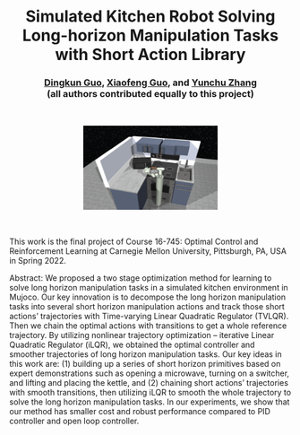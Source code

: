 <h1 align="center">
Simulated Kitchen Robot Solving Long-horizon Manipulation Tasks with Short Action Library
</h1>

<div align="center">
<h3>
<a href="https://dkguo.com">Dingkun Guo</a>,
<a href="https://github.com/Xiaofeng-Guo">Xiaofeng Guo</a>, and
<a href="https://yunchuzhang.github.io">Yunchu Zhang</a> 
<br>
(all authors contributed equally to this project)
</h3>

<br>
<p align="center">
<img src="results/figures/ExperimentOverview.png" alt="Experiment Overview" height="150" width="240"/>
</p>
<br>
</div>


This work is the final project of Course 16-745: Optimal Control and Reinforcement Learning at Carnegie Mellon University, Pittsburgh, PA, USA in Spring 2022.

Abstract: We proposed a two stage optimization method for learning to solve long horizon manipulation tasks in a simulated kitchen environment in Mujoco. Our key innovation is to decompose the long horizon manipulation tasks into several short horizon manipulation actions and track those short actions’ trajectories with Time-varying Linear Quadratic Regulator (TVLQR). Then we chain the optimal actions with transitions to get a whole reference trajectory. By utilizing nonlinear trajectory optimization – iterative Linear Quadratic Regulator (iLQR), we obtained the optimal controller and smoother trajectories of long horizon manipulation tasks. Our key ideas in this work are: (1) building up a series of short horizon primitives based on expert demonstrations such as opening a microwave, turning on a switcher, and lifting and placing the kettle, and (2) chaining short actions’ trajectories with smooth transitions, then utilizing iLQR to smooth the whole trajectory to solve the long horizon manipulation tasks. In our experiments, we show that our method has smaller cost and robust performance compared to PID controller and open loop controller.
